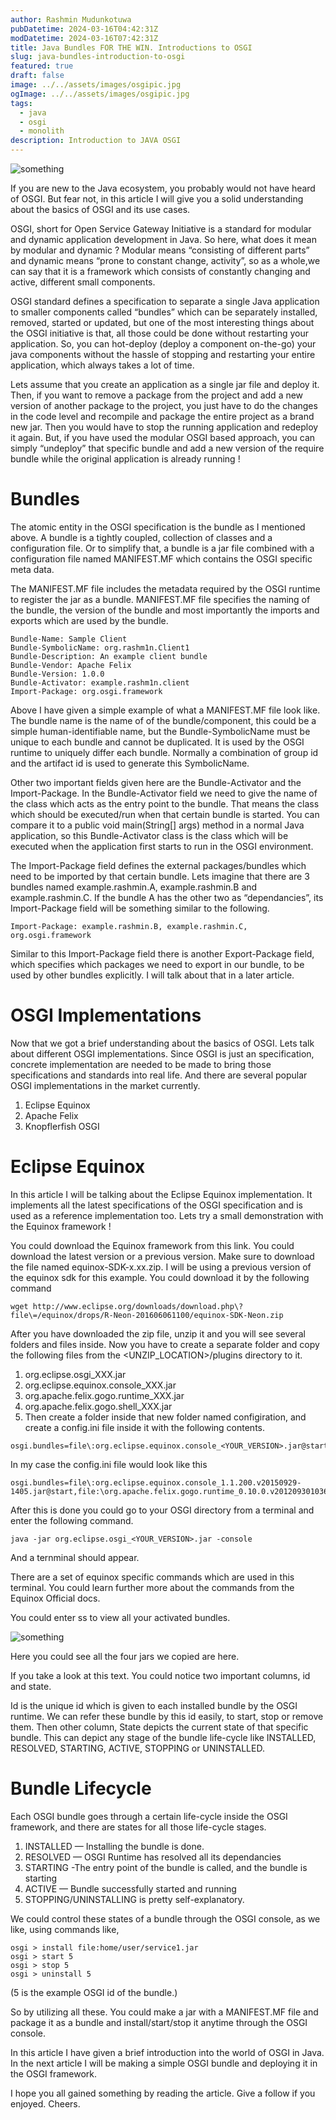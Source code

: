 ```yaml
---
author: Rashmin Mudunkotuwa
pubDatetime: 2024-03-16T04:42:31Z
modDatetime: 2024-03-16T07:42:31Z
title: Java Bundles FOR THE WIN. Introductions to OSGI
slug: java-bundles-introduction-to-osgi
featured: true
draft: false
image: ../../assets/images/osgipic.jpg
ogImage: ../../assets/images/osgipic.jpg
tags:
  - java
  - osgi
  - monolith
description: Introduction to JAVA OSGI
---
```


![something](@assets/images/osgipic.jpg)

If you are new to the Java ecosystem, you probably would not have heard of OSGI. But fear not, in this article I will give you a solid understanding about the basics of OSGI and its use cases.

OSGI, short for Open Service Gateway Initiative is a standard for modular and dynamic application development in Java. So here, what does it mean by modular and dynamic ? Modular means “consisting of different parts” and dynamic means “prone to constant change, activity”, so as a whole,we can say that it is a framework which consists of constantly changing and active, different small components.

OSGI standard defines a specification to separate a single Java application to smaller components called “bundles” which can be separately installed, removed, started or updated, but one of the most interesting things about the OSGI initiative is that, all those could be done without restarting your application. So, you can hot-deploy (deploy a component on-the-go) your java components without the hassle of stopping and restarting your entire application, which always takes a lot of time.

Lets assume that you create an application as a single jar file and deploy it. Then, if you want to remove a package from the project and add a new version of another package to the project, you just have to do the changes in the code level and recompile and package the entire project as a brand new jar. Then you would have to stop the running application and redeploy it again. But, if you have used the modular OSGI based approach, you can simply “undeploy” that specific bundle and add a new version of the require bundle while the original application is already running !

# Bundles

The atomic entity in the OSGI specification is the bundle as I mentioned above. A bundle is a tightly coupled, collection of classes and a configuration file. Or to simplify that, a bundle is a jar file combined with a configuration file named MANIFEST.MF which contains the OSGI specific meta data.

The MANIFEST.MF file includes the metadata required by the OSGI runtime to register the jar as a bundle. MANIFEST.MF file specifies the naming of the bundle, the version of the bundle and most importantly the imports and exports which are used by the bundle.

```MF
Bundle-Name: Sample Client
Bundle-SymbolicName: org.rashm1n.Client1
Bundle-Description: An example client bundle
Bundle-Vendor: Apache Felix
Bundle-Version: 1.0.0
Bundle-Activator: example.rashm1n.client
Import-Package: org.osgi.framework
```

Above I have given a simple example of what a MANIFEST.MF file look like. The bundle name is the name of of the bundle/component, this could be a simple human-identifiable name, but the Bundle-SymbolicName must be unique to each bundle and cannot be duplicated. It is used by the OSGI runtime to uniquely differ each bundle. Normally a combination of group id and the artifact id is used to generate this SymbolicName.

Other two important fields given here are the Bundle-Activator and the Import-Package. In the Bundle-Activator field we need to give the name of the class which acts as the entry point to the bundle. That means the class which should be executed/run when that certain bundle is started. You can compare it to a public void main(String[] args) method in a normal Java application, so this Bundle-Activator class is the class which will be executed when the application first starts to run in the OSGI environment.

The Import-Package field defines the external packages/bundles which need to be imported by that certain bundle. Lets imagine that there are 3 bundles named example.rashmin.A, example.rashmin.B and example.rashmin.C. If the bundle A has the other two as “dependancies”, its Import-Package field will be something similar to the following.

```MF
Import-Package: example.rashmin.B, example.rashmin.C, org.osgi.framework
```

Similar to this Import-Package field there is another Export-Package field, which specifies which packages we need to export in our bundle, to be used by other bundles explicitly. I will talk about that in a later article.

# OSGI Implementations

Now that we got a brief understanding about the basics of OSGI. Lets talk about different OSGI implementations. Since OSGI is just an specification, concrete implementation are needed to be made to bring those specifications and standards into real life. And there are several popular OSGI implementations in the market currently.

1. Eclipse Equinox
2. Apache Felix
3. Knopflerfish OSGI

# Eclipse Equinox

In this article I will be talking about the Eclipse Equinox implementation. It implements all the latest specifications of the OSGI specification and is used as a reference implementation too. Lets try a small demonstration with the Equinox framework !

You could download the Equinox framework from this link. You could download the latest version or a previous version. Make sure to download the file named equinox-SDK-x.xx.zip. I will be using a previous version of the equinox sdk for this example. You could download it by the following command

```
wget http://www.eclipse.org/downloads/download.php\?file\=/equinox/drops/R-Neon-201606061100/equinox-SDK-Neon.zip
```

After you have downloaded the zip file, unzip it and you will see several folders and files inside. Now you have to create a separate folder and copy the following files from the <UNZIP_LOCATION>/plugins directory to it.

1. org.eclipse.osgi_XXX.jar
2. org.eclipse.equinox.console_XXX.jar
3. org.apache.felix.gogo.runtime_XXX.jar
4. org.apache.felix.gogo.shell_XXX.jar
5. Then create a folder inside that new folder named configiration, and create a config.ini file inside it with the following contents.

```
osgi.bundles=file\:org.eclipse.equinox.console_<YOUR_VERSION>.jar@start,file:\org.apache.felix.gogo.runtime_<YOUR_VERSION>.jar@start,file:\org.apache.felix.gogo.shell_<YOUR_VERSION>.jar@start
```

In my case the config.ini file would look like this

```
osgi.bundles=file\:org.eclipse.equinox.console_1.1.200.v20150929-1405.jar@start,file:\org.apache.felix.gogo.runtime_0.10.0.v201209301036.jar@start,file:\org.apache.felix.gogo.shell_0.10.0.v201212101605.jar@start
```

After this is done you could go to your OSGI directory from a terminal and enter the following command.

```
java -jar org.eclipse.osgi_<YOUR_VERSION>.jar -console
```

And a ternminal should appear.

There are a set of equinox specific commands which are used in this terminal. You could learn further more about the commands from the Equinox Official docs.

You could enter ss to view all your activated bundles.

![something](@assets/images/osgiimage1.webp)

Here you could see all the four jars we copied are here.

If you take a look at this text. You could notice two important columns, id and state.

Id is the unique id which is given to each installed bundle by the OSGI runtime. We can refer these bundle by this id easily, to start, stop or remove them. Then other column, State depicts the current state of that specific bundle. This can depict any stage of the bundle life-cycle like INSTALLED, RESOLVED, STARTING, ACTIVE, STOPPING or UNINSTALLED.

# Bundle Lifecycle

Each OSGI bundle goes through a certain life-cycle inside the OSGI framework, and there are states for all those life-cycle stages.

1. INSTALLED — Installing the bundle is done.
2. RESOLVED — OSGI Runtime has resolved all its dependancies
3. STARTING -The entry point of the bundle is called, and the bundle is starting
4. ACTIVE — Bundle successfully started and running
5. STOPPING/UNINSTALLING is pretty self-explanatory.

We could control these states of a bundle through the OSGI console, as we like, using commands like,

```
osgi > install file:home/user/service1.jar
osgi > start 5
osgi > stop 5
osgi > uninstall 5
```

(5 is the example OSGI id of the bundle.)

So by utilizing all these. You could make a jar with a MANIFEST.MF file and package it as a bundle and install/start/stop it anytime through the OSGI console.

In this article I have given a brief introduction into the world of OSGI in Java. In the next article I will be making a simple OSGI bundle and deploying it in the OSGI framework.

I hope you all gained something by reading the article. Give a follow if you enjoyed. Cheers.
